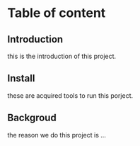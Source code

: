 # Table of content  

## Introduction  
this is the introduction of this project.
## Install  
these are acquired tools to run this porject.
## Backgroud  
the reason we do this project is ...
